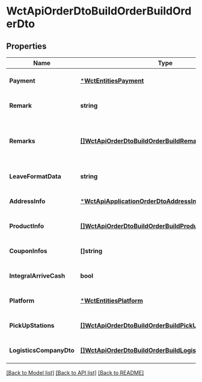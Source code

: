 # WctApiOrderDtoBuildOrderBuildOrderDto

## Properties
Name | Type | Description | Notes
------------ | ------------- | ------------- | -------------
**Payment** | [***WctEntitiesPayment**](WCT.Entities.Payment.md) |  | [optional] [default to null]
**Remark** | **string** | 备注信息 | [optional] [default to null]
**Remarks** | [**[]WctApiOrderDtoBuildOrderBuildRemarks**](WCT.Api.Order.Dto.BuildOrder.BuildRemarks.md) | 按商家填写备注信息，Remarks优先级大于remark | [optional] [default to null]
**LeaveFormatData** | **string** | 自定义留言信息 | [optional] [default to null]
**AddressInfo** | [***WctApiApplicationOrderDtoAddressInfo**](WCT.Api.Application.Order.Dto.AddressInfo.md) |  | [optional] [default to null]
**ProductInfo** | [**[]WctApiOrderDtoBuildOrderBuildProductInfo**](WCT.Api.Order.Dto.BuildOrder.BuildProductInfo.md) | 商品明细 | [optional] [default to null]
**CouponInfos** | **[]string** | 优惠券信息 | [optional] [default to null]
**IntegralArriveCash** | **bool** | 是否启用积分抵现 | [optional] [default to null]
**Platform** | [***WctEntitiesPlatform**](WCT.Entities.Platform.md) |  | [optional] [default to null]
**PickUpStations** | [**[]WctApiOrderDtoBuildOrderBuildPickUpStation**](WCT.Api.Order.Dto.BuildOrder.BuildPickUpStation.md) | 自提点详情 | [optional] [default to null]
**LogisticsCompanyDto** | [**[]WctApiOrderDtoBuildOrderBuildLogisticsCompanyInput**](WCT.Api.Order.Dto.BuildOrder.BuildLogisticsCompanyInput.md) | 物流公司id | [optional] [default to null]

[[Back to Model list]](../README.md#documentation-for-models) [[Back to API list]](../README.md#documentation-for-api-endpoints) [[Back to README]](../README.md)

